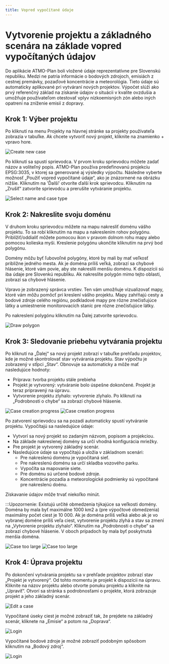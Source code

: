 ```yaml
---
title: Vopred vypočítané údaje
---
```


# Vytvorenie projektu a základného scenára na základe vopred vypočítaných údajov 

Do aplikácie ATMO-Plan boli vložené údaje reprezentatívne pre Slovenskú republiku. Medzi ne patria informácie o bodových zdrojoch, emisiách z cestnej premávky, pozaďové koncentrácie a meteorológia. Tieto údaje sú automaticky aplikované pri vytváraní nových projektov. Výpočet slúži ako prvý referenčný základ na získanie údajov o situácii v kvalite ovzdušia a umožňuje používateľom otestovať vplyv nízkoemisných zón alebo iných opatrení na zníženie emisií z dopravy.

## Krok 1: Výber projektu 

Po kliknutí na menu Projekty na hlavnej stránke sa projekty používateľa zobrazia v tabuľke. Ak chcete vytvoriť nový projekt, kliknite na znamienko + vpravo hore.

![Create new case](./images/case_overview_SK.png)

Po kliknutí sa spustí sprievodca. V prvom kroku sprievodcu môžete zadať názov a voliteľný popis. ATMO-Plan používa predefinovanú projekciu EPSG:3035, v ktorej sa generované aj výsledky výpočtu. Následne vyberte možnosť „Použiť vopred vypočítané údaje“, ako je znázornené na obrázku nižšie. Kliknutím na 'Ďalší' otvoríte ďalší krok sprievodcu. Kliknutím na „Zrušiť“ zatvoríte sprievodcu a prerušíte vytváranie projektu.

![Select name and case type](./images/predefined_case_name_type_SK.png)

## Krok 2: Nakreslite svoju doménu

V druhom kroku sprievodcu môžete na mapu nakresliť doménu vášho projektu. To sa robí kliknutím na mapu a nakreslením rohov polygónu. Priblížiť/oddialiť môžete pomocou ikon v pravom dolnom rohu mapy alebo pomocou kolieska myši. Kreslenie polygónu ukončíte kliknutím na prvý bod polygónu.

Domény môžu byť ľubovoľné polygóny, ktoré by mali by mať veľkosť približne jedného mesta. Ak je doména príliš veľká, zobrazí sa chybové hlásenie, ktoré vám povie, aby ste nakreslili menšiu doménu. K dispozícii sú iba údaje pre Slovenkú republiku. Ak nakreslíte polygón mimo tejto oblasti, zobrazí sa chybové hlásenie.

Vpravo je zobrazený správca vrstiev. Ten vám umožňuje vizualizovať mapy, ktoré vám môžu pomôcť pri kreslení vášho projektu. Mapy zahŕňajú cesty a bodové zdroje celého regiónu, podkladové mapy pre rôzne znečisťujúce látky a umiestnenie monitorovacích staníc pre rôzne znečisťujúce látky.

Po nakreslení polygónu kliknutím na Ďalej zatvoríte sprievodcu. 

![Draw polygon](./images/predefined_case_polygon_SK.png)

## Krok 3: Sledovanie priebehu vytvárania projektu

Po kliknutí na „Ďalej“ sa nový projekt zobrazí v tabuľke prehľadu projektov, kde je možné skontrolovať stav vytvárania projektu. Stav výpočtu je zobrazený v stĺpci „Stav“. Obnovuje sa automaticky a môže mať nasledujúce hodnoty:

- Príprava: tvorba projektu stále prebieha
- Projekt je vytvorený: vytváranie bolo úspešne dokončené. Projekt je teraz pripravený na úpravu.
- Vytvorenie projektu zlyhalo: vytvorenie zlyhalo. Po kliknutí na „Podrobnosti o chybe“ sa zobrazí chybové hlásenie.

![Case creation progress](./images/predefined_case_progress_SK.png)
![Case creation progress](./images/case_too_large1_SK.png)

Po zatvorení sprievodcu sa na pozadí automaticky spustí vytváranie projektu. Vypočítajú sa nasledujúce údaje:

- Vytvorí sa nový projekt so zadaným názvom, popisom a projekciou.
- Na základe nakreslenej domény sa určí vhodná konfigurácia mriežky.
- Pre projekt je vytvorený základný scenár.
- Nasledujúce údaje sa vypočítajú a uložia v základnom scenári:
   - Pre nakreslenú doménu je vypočítaná sieť.
   - Pre nakreslenú doménu sa určí skladba vozového parku.
   - Vypočíta sa mapovanie siete.
   - Pre doménu sú určené bodové zdroje.
   - Koncentrácie pozadia a meteorologické podmienky sú vypočítané pre nakreslenú doénu.

Získavanie údajov môže trvať niekoľko minút. 

:::Upozornenie: Existujú určité obmedzenia týkajúce sa veľkosti domény.
Doména by mala byť maximálne 1000 km2 a (pre výpočtové obmedzenia) maximálny počet ciest je 10 000. Ak je doména príliš veľká alebo ak je vo vybranej doméne príliš veľa ciest, vytvorenie projektu zlyhá a stav sa zmení na „Vytvorenie projektu zlyhalo“. Kliknutím na „Podrobnosti o chybe“ sa zobrazí chybové hlásenie. V oboch prípadoch by mala byť poskytnutá menšia doména.

![Case too large](./images/case_too_large1_SK.png) 
![Case too large](./images/case_too_large2_SK.png)

## Krok 4: Úprava projektu

Po dokončení vytvárania projektu sa v prehľade projektov zobrazí stav „Projekt je vytvorený“. Od tohto momentu je projekt k dispozícii na úpravu. Kliknite na názov projektu alebo otvorte ponuku projektu a kliknite na „Upraviť“. Otvorí sa stránka s podrobnosťami o projekte, ktorá zobrazuje projekt a jeho základný scenár.


![Edit a case](./../images/case_overview_plus_menu_SK.png)

Vypočítané úseky ciest je možné zobraziť tak, že prejdete na základný scenár, kliknete na „Emisie“ a potom na „Doprava“.

![Login](./images/emissions_traffic_SK.png)

Vypočítané bodové zdroje je možné zobraziť podobným spôsobom kliknutím na „Bodový zdroj“.

![Login](./images/emissions_pointsources_SK.png)
